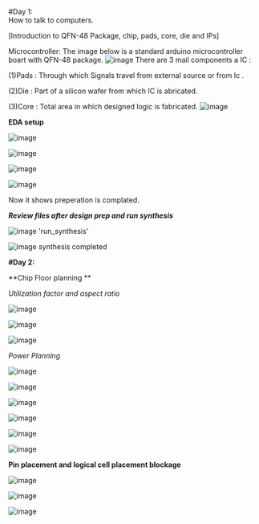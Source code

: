 #Day 1:  
How to talk to computers.

[Introduction to QFN-48 Package, chip, pads, core, die and IPs]

Microcontroller: The image below is a standard arduino microcontroller boart with QFN-48 package.
![image](https://github.com/K-Ganesh-Rao/VSD_VLSI_Soc_design_and_planning/assets/130823089/2b150472-2f50-41fc-a47f-14e5dcdcca63)
There are 3 mail components a IC :

(1)Pads  : Through which Signals  travel from external source or from Ic .

(2)Die  : Part of a silicon wafer from which IC is abricated.

(3)Core : Total area in which designed logic is fabricated.
![image](https://github.com/K-Ganesh-Rao/VSD_VLSI_Soc_design_and_planning/assets/130823089/5139f36f-4e30-40de-aec9-933f62b21184)

**EDA setup**

![image](https://github.com/K-Ganesh-Rao/VSD_VLSI_Soc_design_and_planning/assets/130823089/faf0770b-df38-40aa-826f-233087b94388)

![image](https://github.com/K-Ganesh-Rao/VSD_VLSI_Soc_design_and_planning/assets/130823089/26444ce5-695f-4c6f-9e12-39ef59944047)

![image](https://github.com/K-Ganesh-Rao/VSD_VLSI_Soc_design_and_planning/assets/130823089/66fc2a9f-abd9-47dc-8516-77895e600182)

![image](https://github.com/K-Ganesh-Rao/VSD_VLSI_Soc_design_and_planning/assets/130823089/6d8737c3-3bde-4ae1-a682-c2067a7cc3d6)

Now it shows preperation is complated.

***Review files after design prep and run synthesis***

![image](https://github.com/K-Ganesh-Rao/VSD_VLSI_Soc_design_and_planning/assets/130823089/21199ab9-4e2b-446a-b32b-c1ee40ac0183)
'run_synthesis'

![image](https://github.com/K-Ganesh-Rao/VSD_VLSI_Soc_design_and_planning/assets/130823089/6017495a-2f72-4937-89f5-98da83859f9b)
synthesis completed



**#Day 2:** 

**Chip Floor planning **

*Utilization factor and aspect ratio*

![image](https://github.com/K-Ganesh-Rao/VSD_VLSI_Soc_design_and_planning/assets/130823089/292b43f9-b622-4bc7-a83a-e96d2fbffc7e)

![image](https://github.com/K-Ganesh-Rao/VSD_VLSI_Soc_design_and_planning/assets/130823089/26170472-be38-47a3-a013-c645d93dc788)

![image](https://github.com/K-Ganesh-Rao/VSD_VLSI_Soc_design_and_planning/assets/130823089/5965a314-ee74-40de-8693-c4e0e3f351b7)

*Power Planning*

![image](https://github.com/K-Ganesh-Rao/VSD_VLSI_Soc_design_and_planning/assets/130823089/904e58f6-17cc-4ba2-be4a-810c5322b2e8)

![image](https://github.com/K-Ganesh-Rao/VSD_VLSI_Soc_design_and_planning/assets/130823089/769af649-66fc-4767-a8bd-b6e3bb23a58c)

![image](https://github.com/K-Ganesh-Rao/VSD_VLSI_Soc_design_and_planning/assets/130823089/6aed959c-571d-44e0-b56b-dc5db18984a1)

![image](https://github.com/K-Ganesh-Rao/VSD_VLSI_Soc_design_and_planning/assets/130823089/c289f50a-70a1-4bc5-9e96-e9de40931ee7)

![image](https://github.com/K-Ganesh-Rao/VSD_VLSI_Soc_design_and_planning/assets/130823089/78a76d5e-a40c-4654-90cc-6619ea74a091)

![image](https://github.com/K-Ganesh-Rao/VSD_VLSI_Soc_design_and_planning/assets/130823089/3f6c3e85-92d5-429d-9f61-ff78fb6e60a5)


**Pin placement and logical cell placement blockage**

![image](https://github.com/K-Ganesh-Rao/VSD_VLSI_Soc_design_and_planning/assets/130823089/9e881ac9-419e-4cb6-a19f-119fcaa7c63c)

![image](https://github.com/K-Ganesh-Rao/VSD_VLSI_Soc_design_and_planning/assets/130823089/15969396-718e-4316-9c1a-1087d9e9d7e9)

![image](https://github.com/K-Ganesh-Rao/VSD_VLSI_Soc_design_and_planning/assets/130823089/866889bd-2cea-4b29-bbb6-adf03729c843)







